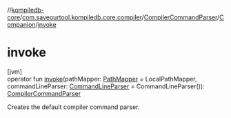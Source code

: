 //[kompiledb-core](../../../../index.md)/[com.saveourtool.kompiledb.core.compiler](../../index.md)/[CompilerCommandParser](../index.md)/[Companion](index.md)/[invoke](invoke.md)

# invoke

[jvm]\
operator fun [invoke](invoke.md)(pathMapper: [PathMapper](../../../com.saveourtool.kompiledb.core.io/-path-mapper/index.md) = LocalPathMapper, commandLineParser: [CommandLineParser](../../../com.saveourtool.kompiledb.core.io/-command-line-parser/index.md) = CommandLineParser()): [CompilerCommandParser](../index.md)

Creates the default compiler command parser.
